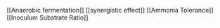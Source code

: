 [[Anaerobic fermentation]]
[[synergistic effect]]
[[Ammonia Tolerance]]
[[Inoculum Substrate Ratio]]
